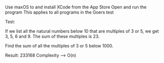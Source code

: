Use maxOS to and install XCode from the App Store
Open and run the program
This applies to all programs in the Goers test



Test: 

If we list all the natural numbers below 10 that are multiples of 3 or 5, we get 3, 5, 6 and 9. The sum of these multiples is 23.

Find the sum of all the multiples of 3 or 5 below 1000.


Result:
233168
Complexity --> O(n)
